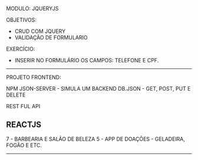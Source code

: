 MODULO:
JQUERYJS

OBJETIVOS:
- CRUD COM JQUERY
- VALIDAÇÃO DE FORMULARIO


EXERCÍCIO:
- INSERIR NO FORMULÁRIO OS CAMPOS: TELEFONE E CPF.

----------------------------------------------


PROJETO FRONTEND:

NPM
JSON-SERVER - SIMULA UM BACKEND
DB.JSON - GET, POST, PUT E DELETE

REST FUL API

REACTJS
----------------------------------------

7 - BARBEARIA E SALÃO DE BELEZA 
5 - APP DE DOAÇÕES - GELADEIRA, FOGÃO E ETC. 
 
---------------------------------------- 

